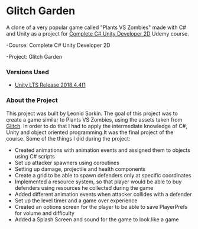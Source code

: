 # Glitch Garden
 
 
 A clone of a very popular game called "Plants VS Zombies" made with C# and Unity as a project for [Complete C# Unity Developer 2D](https://www.udemy.com/unitycourse/) Udemy course.
 
 -Course: Complete C# Unity Developer 2D
 
 -Project: Glitch Garden 
 
 
 
 ### Versions Used 
 
 - [Unity LTS Release 2018.4.4f1](https://unity3d.com/ru/unity/qa/lts-releases?version=2018.4)
 
 
 ### About the Project
 
 
 This project was built by Leonid Sorkin.
 The goal of this project was to create a game similar to Plants VS Zombies, using the assets taken from [Glitch](https://www.glitchthegame.com/). In order to do that I had to apply the intermediate knowledge of C#, Unity and object oriented programming.It was the final project of the course. Some of the things I did during the project:
 <ul>
   <li>Created animations with animation events and assigned them to objects using C# scripts</li>
   <li>Set up attacker spawners using coroutines</li>
 <li>Setting up damage, projectile and health components</li>
 <li>Create a grid to be able to spawn defenders only at specific coordinates</li>
 <li>Implemented a resource system, so that player would be able to buy defenders using resources he collected during the game</li>
 <li>Added different animation events when attacker collides with a defender</li>
 <li>Set up the level timer and a game over experience</li>
 <li>Created an options screen for the player to be able to save PlayerPrefs for volume and difficulty</li>
 <li>Added a Splash Screen and sound for the game to look like a game</li>
 
 </ul>
